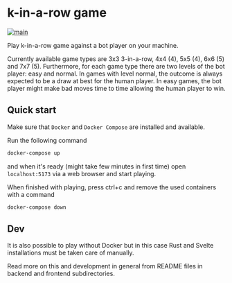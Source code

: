 # k-in-a-row game

[![main](https://github.com/elmomoilanen/k-in-a-row/actions/workflows/main.yml/badge.svg)](https://github.com/elmomoilanen/k-in-a-row/actions/workflows/main.yml)

Play k-in-a-row game against a bot player on your machine.

Currently available game types are 3x3 3-in-a-row, 4x4 (4), 5x5 (4), 6x6 (5) and 7x7 (5). Furthermore, for each game type there are two levels of the bot player: easy and normal. In games with level normal, the outcome is always expected to be a draw at best for the human player. In easy games, the bot player might make bad moves time to time allowing the human player to win.

## Quick start

Make sure that `Docker` and `Docker Compose` are installed and available.

Run the following command

```bash
docker-compose up
```

and when it's ready (might take few minutes in first time) open `localhost:5173` via a web browser and start playing.

When finished with playing, press ctrl+c and remove the used containers with a command

```bash
docker-compose down
```

## Dev

It is also possible to play without Docker but in this case Rust and Svelte installations must be taken care of manually.

Read more on this and development in general from README files in backend and frontend subdirectories.

